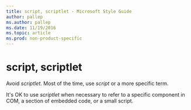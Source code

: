 ```yaml
---
title: script, scriptlet - Microsoft Style Guide
author: pallep
ms.author: pallep
ms.date: 11/19/2016
ms.topic: article
ms.prod: non-product-specific
---
```


# script, scriptlet

Avoid *scriptlet*. Most of the time, use *script* or a more specific term.

It's OK to use *scriptlet* when necessary to refer to a specific component in COM, a section of embedded code, or a small script. 
